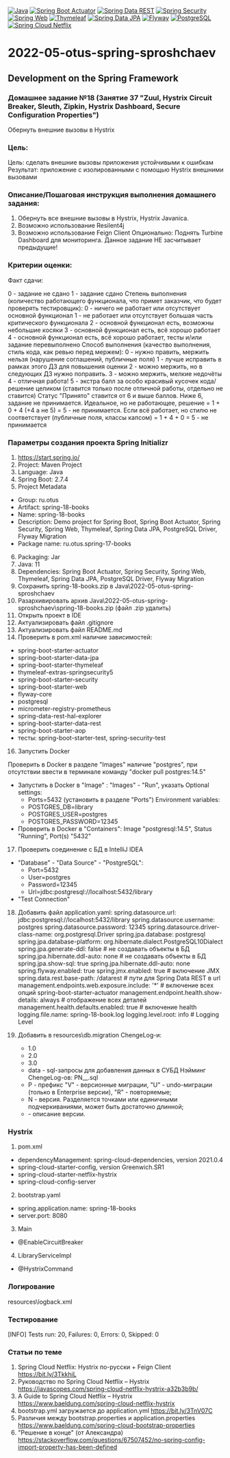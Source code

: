 [![Java](https://img.shields.io/badge/Java-E43222??style=for-the-badge&logo=java&logoColor=FFFFFF)](https://java.com/)
[![Spring Boot Actuator](https://img.shields.io/badge/Spring_Boot_Actuator-FFFFFF??style=for-the-badge&logo=Spring)](https://spring.io/guides/gs/actuator-service/)
[![Spring Data REST](https://img.shields.io/badge/Spring_Data_REST-FFFFFF??style=for-the-badge&logo=Spring)](https://spring.io/projects/spring-data-rest)
[![Spring Security](https://img.shields.io/badge/Spring_Security-FFFFFF??style=for-the-badge&logo=Spring)](https://spring.io/projects/spring-security/)
[![Spring Web](https://img.shields.io/badge/Spring_Web-FFFFFF??style=for-the-badge&logo=Spring)](https://spring.io/guides/gs/serving-web-content/)
[![Thymeleaf](https://img.shields.io/badge/Thymeleaf-FFFFFF??style=for-the-badge&logo=Thymeleaf&logoColor=025B10)](https://www.thymeleaf.org/)
[![Spring Data JPA](https://img.shields.io/badge/Spring_Data_JPA-FFFFFF??style=for-the-badge&logo=Spring)](https://spring.io/projects/spring-data-jpa)
[![Flyway](https://img.shields.io/badge/Flyway-FFFFFF??style=for-the-badge&logo=Flyway&logoColor=CC0100)](https://flywaydb.org/)
[![PostgreSQL](https://img.shields.io/badge/PostgreSQL-3E6389??style=for-the-badge&logo=PostgreSQL&logoColor=FFFFFF)](https://www.postgresql.org/)
[![Spring Cloud Netflix](https://img.shields.io/badge/Spring_Cloud_Netflix-FFFFFF??style=for-the-badge&logo=Spring)](https://spring.io/projects/spring-cloud-netflix)

# 2022-05-otus-spring-sproshchaev
Development on the Spring Framework
-----------------------------------
### Домашнее задание №18 (Занятие 37 "Zuul, Hystrix Circuit Breaker, Sleuth, Zipkin, Hystrix Dashboard, Secure Configuration Properties")
Обернуть внешние вызовы в Hystrix

### Цель: 
Цель: сделать внешние вызовы приложения устойчивыми к ошибкам
Результат: приложение с изолированными с помощью Hystrix внешними вызовами

### Описание/Пошаговая инструкция выполнения домашнего задания:
1. Обернуть все внешние вызовы в Hystrix, Hystrix Javanica.
2. Возможно использование Resilent4j
3. Возможно использование Feign Client
Опционально: Поднять Turbine Dashboard для мониторинга.
Данное задание НЕ засчитывает предыдущие!

### Критерии оценки:
Факт сдачи:

0 - задание не сдано
1 - задание сдано
Степень выполнения (количество работающего функционала, что примет заказчик, что будет проверять тестировщик):
0 - ничего не работает или отсутствует основной функционал
1 - не работает или отсутствует большая часть критического функционала
2 - основной функционал есть, возможны небольшие косяки
3 - основной функционал есть, всё хорошо работает
4 - основной функционал есть, всё хорошо работает, тесты и/или задание перевыполнено
Способ выполнения (качество выполнения, стиль кода, как ревью перед мержем):
0 - нужно править, мержить нельзя (нарушение соглашений, публичные поля)
1 - лучше исправить в рамках этого ДЗ для повышения оценки
2 - можно мержить, но в следующих ДЗ нужно поправить.
3 - можно мержить, мелкие недочёты
4 - отличная работа!
5 - экстра балл за особо красивый кусочек кода/решение целиком (ставится только после отличной работы, отдельно не 
ставится)
Статус "Принято" ставится от 6 и выше баллов.
Ниже 6, задание не принимается.
Идеальное, но не работающее, решение = 1 + 0 + 4 (+4 а не 5) = 5 - не принимается.
Если всё работает, но стилю не соответствует (публичные поля, классы капсом) = 1 + 4 + 0 = 5 - не принимается

### Параметры создания проекта Spring Initializr
1. https://start.spring.io/
2. Project: Maven Project
3. Language: Java
4. Spring Boot: 2.7.4
5. Project Metadata
  - Group: ru.otus
  - Artifact: spring-18-books
  - Name: spring-18-books
  - Description: Demo project for Spring Boot, Spring Boot Actuator, Spring Security, Spring Web, Thymeleaf, 
Spring Data JPA, PostgreSQL Driver, Flyway Migration
  - Package name: ru.otus.spring-17-books
6. Packaging: Jar
7. Java: 11
8. Dependencies: Spring Boot Actuator, Spring Security, Spring Web, Thymeleaf, Spring Data JPA, PostgreSQL Driver, 
Flyway Migration
9. Сохранить spring-18-books.zip в Java\2022-05-otus-spring-sproshchaev
10. Разархивировать архив Java\2022-05-otus-spring-sproshchaev\spring-18-books.zip (файл .zip удалить)
11. Открыть проект в IDE
13. Актуализировать файл .gitignore
14. Актуализировать файл README.md
15. Проверить в pom.xml наличие зависимостей: 
  - spring-boot-starter-actuator
  - spring-boot-starter-data-jpa 
  - spring-boot-starter-thymeleaf 
  - thymeleaf-extras-springsecurity5  
  - spring-boot-starter-security 
  - spring-boot-starter-web
  - flyway-core  
  - postgresql 
  - micrometer-registry-prometheus
  - spring-data-rest-hal-explorer
  - spring-boot-starter-data-rest
  - spring-boot-starter-aop
  - тесты: spring-boot-starter-test, spring-security-test

16. Запустить Docker

  Проверить в Docker в разделе "Images" наличие "postgres", при отсутствии ввести в терминале команду "docker pull postgres:14.5"
  - Запустить в Docker в "Image" : "Images" - "Run", указать Optional settings:
    - Ports=5432 (установить в разделе "Ports")
    Environment variables:
    - POSTGRES_DB=library
    - POSTGRES_USER=postgres
    - POSTGRES_PASSWORD=12345
  - Проверить в Docker в "Containers": Image "postgresql:14.5", Status "Running", Port(s) "5432"

17. Проверить соединение с БД в IntelliJ IDEA
  - "Database" - "Data Source" - "PostgreSQL":
    - Port=5432
    - User=postgres
    - Password=12345
    - Url=jdbc:postgresql://localhost:5432/library
  - "Test Connection"

18. Добавить файл application.yaml:
    spring.datasource.url: jdbc:postgresql://localhost:5432/library
    spring.datasource.username: postgres
    spring.datasource.password: 12345
    spring.datasource.driver-class-name: org.postgresql.Driver
    spring.jpa.database: postgresql
    spring.jpa.database-platform: org.hibernate.dialect.PostgreSQL10Dialect
    spring.jpa.generate-ddl: false       # не создавать объекты в БД
    spring.jpa.hibernate.ddl-auto: none  # не создавать объекты в БД
    spring.jpa.show-sql: true
    spring.jpa.hibernate.ddl-auto: none
    spring.flyway.enabled: true
    spring.jmx.enabled: true # включение JMX
    spring.data.rest.base-path: /datarest # пути для Spring Data REST в url
    management.endpoints.web.exposure.include: '*' # включение всех опций spring-boot-starter-actuator
    management.endpoint.health.show-details: always # отображение всех деталей
    management.health.defaults.enabled: true # включение health
    logging.file.name: spring-18-book.log
    logging.level.root: info # Logging Level

19. Добавить в resources\db.migration ChengeLog-и:
      - 1.0 
      - 2.0
      - 3.0
      - data - sql-запросы для добавления данных в СУБД
    Нэйминг ChengeLog-ов: PN__<Description>.sql
      - P - префикс "V" - версионные миграции, "U" - undo-миграции (только в Enterprise версии), "R" - повторяемые;
      - N - версия. Разделяется точками или единичными подчеркиваниями, может быть достаточно длинной;
      - <Description> - описание версии.

### Hystrix
1) pom.xml
  - dependencyManagement: spring-cloud-dependencies, version 2021.0.4
  - spring-cloud-starter-config, version Greenwich.SR1
  - spring-cloud-starter-netflix-hystrix
  - spring-cloud-config-server
2) bootstrap.yaml
  - spring.application.name: spring-18-books
  - server.port: 8080
3) Main
  - @EnableCircuitBreaker
4) LibraryServiceImpl
  - @HystrixCommand

### Логирование 
  resources\logback.xml

### Тестирование

[INFO] Tests run: 20, Failures: 0, Errors: 0, Skipped: 0

### Статьи по теме
1. Spring Cloud Netflix: Hystrix по-русски + Feign Client https://bit.ly/3TkkhiL
2. Руководство по Spring Cloud Netflix – Hystrix https://javascopes.com/spring-cloud-netflix-hystrix-a32b3b9b/
3. A Guide to Spring Cloud Netflix – Hystrix https://www.baeldung.com/spring-cloud-netflix-hystrix
4. bootstrap.yml загружается до application.yml https://bit.ly/3TnV07C
5. Различия между bootstrap.properties и application.properties https://www.baeldung.com/spring-cloud-bootstrap-properties 
6. "Решение в конце" (от Александра) https://stackoverflow.com/questions/67507452/no-spring-config-import-property-has-been-defined